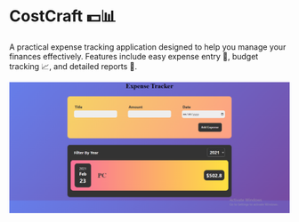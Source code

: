 # **CostCraft** 💵📊

A practical expense tracking application designed to help you manage your finances effectively. Features include easy expense entry 📝, budget tracking 📈, and detailed reports 📑.

![CostCraft](/CostCraft.png)
